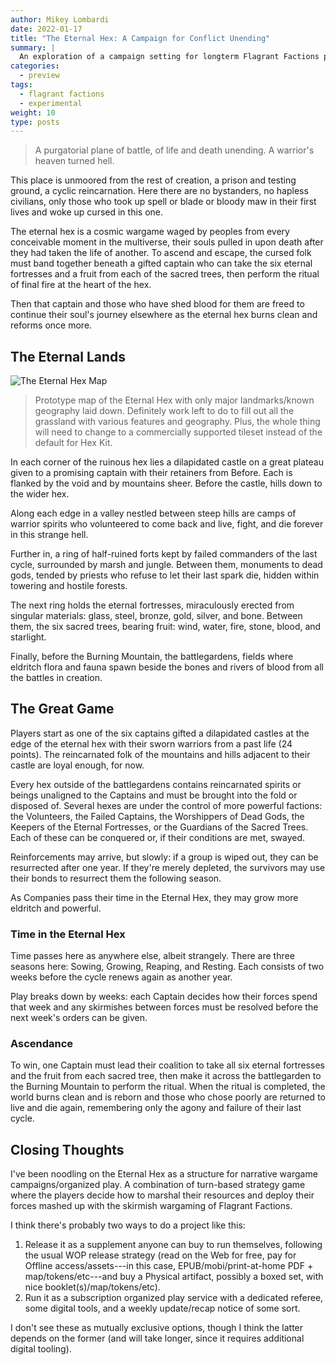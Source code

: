 ```yaml
---
author: Mikey Lombardi
date: 2022-01-17
title: "The Eternal Hex: A Campaign for Conflict Unending"
summary: |
  An exploration of a campaign setting for longterm Flagrant Factions play.
categories:
  - preview
tags:
  - flagrant factions
  - experimental
weight: 10
type: posts
---
```


> A purgatorial plane of battle, of life and death unending. A warrior's heaven turned hell.

This place is unmoored from the rest of creation, a prison and testing ground, a cyclic
reincarnation. Here there are no bystanders, no hapless civilians, only those who took up spell or
blade or bloody maw in their first lives and woke up cursed in this one.

The eternal hex is a cosmic wargame waged by peoples from every conceivable moment in the
multiverse, their souls pulled in upon death after they had taken the life of another. To ascend and
escape, the cursed folk must band together beneath a gifted captain who can take the six eternal
fortresses and a fruit from each of the sacred trees, then perform the ritual of final fire at the
heart of the hex.

Then that captain and those who have shed blood for them are freed to continue their soul's journey
elsewhere as the eternal hex burns clean and reforms once more.

## The Eternal Lands

![The Eternal Hex Map](/images/eternal/proto-map.png)

> Prototype map of the Eternal Hex with only major landmarks/known geography laid down. Definitely
> work left to do to fill out all the grassland with various features and geography. Plus, the whole
> thing will need to change to a commercially supported tileset instead of the default for Hex Kit.

In each corner of the ruinous hex lies a dilapidated castle on a great plateau given to a promising
captain with their retainers from Before. Each is flanked by the void and by mountains sheer. Before
the castle, hills down to the wider hex.

Along each edge in a valley nestled between steep hills are camps of warrior spirits who volunteered
to come back and live, fight, and die forever in this strange hell.

Further in, a ring of half-ruined forts kept by failed commanders of the last cycle, surrounded by
marsh and jungle. Between them, monuments to dead gods, tended by priests who refuse to let their
last spark die, hidden within towering and hostile forests.

The next ring holds the eternal fortresses, miraculously erected from singular materials: glass,
steel, bronze, gold, silver, and bone. Between them, the six sacred trees, bearing fruit: wind,
water, fire, stone, blood, and starlight.

Finally, before the Burning Mountain, the battlegardens, fields where eldritch flora and fauna spawn
beside the bones and rivers of blood from all the battles in creation.

## The Great Game

Players start as one of the six captains gifted a dilapidated castles at the edge of the eternal hex
with their sworn warriors from a past life (24 points). The reincarnated folk of the mountains and
hills adjacent to their castle are loyal enough, for now.

Every hex outside of the battlegardens contains reincarnated spirits or beings unaligned to the
Captains and must be brought into the fold or disposed of. Several hexes are under the control of
more powerful factions: the Volunteers, the Failed Captains, the Worshippers of Dead Gods, the
Keepers of the Eternal Fortresses, or the Guardians of the Sacred Trees. Each of these can be
conquered or, if their conditions are met, swayed.

Reinforcements may arrive, but slowly: if a group is wiped out, they can be resurrected after one
year. If they're merely depleted, the survivors may use their bonds to resurrect them the following
season.

As Companies pass their time in the Eternal Hex, they may grow more eldritch and powerful.

### Time in the Eternal Hex

Time passes here as anywhere else, albeit strangely. There are three seasons here: Sowing, Growing,
Reaping, and Resting. Each consists of two weeks before the cycle renews again as another year.

Play breaks down by weeks: each Captain decides how their forces spend that week and any skirmishes
between forces must be resolved before the next week's orders can be given.

### Ascendance

To win, one Captain must lead their coalition to take all six eternal fortresses and the fruit from
each sacred tree, then make it across the battlegarden to the Burning Mountain to perform the
ritual. When the ritual is completed, the world burns clean and is reborn and those who chose poorly
are returned to live and die again, remembering only the agony and failure of their last cycle.

## Closing Thoughts

I've been noodling on the Eternal Hex as a structure for narrative wargame campaigns/organized play.
A combination of turn-based strategy game where the players decide how to marshal their resources
and deploy their forces mashed up with the skirmish wargaming of Flagrant Factions.

I think there's probably two ways to do a project like this:

1. Release it as a supplement anyone can buy to run themselves, following the usual WOP release
   strategy (read on the Web for free, pay for Offline access/assets---in this case,
   EPUB/mobi/print-at-home PDF + map/tokens/etc---and buy a Physical artifact, possibly a boxed set,
   with nice booklet(s)/map/tokens/etc).
1. Run it as a subscription organized play service with a dedicated referee, some digital tools, and
   a weekly update/recap notice of some sort.

I don't see these as mutually exclusive options, though I think the latter depends on the former
(and will take longer, since it requires additional digital tooling).
